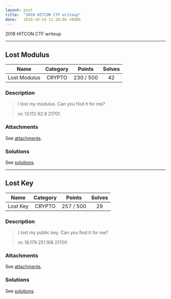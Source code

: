 ```yaml
---
layout: post
title:  "2018 HITCON CTF writeup"
date:   2018-10-24 11:20:06 +0800
---
```


2018 HITCON CTF writeup

***

## Lost Modulus

|  Name  |  Category  |  Points  |  Solves  |
| :----: | :----: | :----: | :----: |
|  Lost Modulus  |  CRYPTO  |  230 / 500  |  42  |

### Description
> I lost my modulus. Can you find it for me?
> 
> nc 13.112.92.9 21701

### Attachments
See [attachments](https://github.com/roadicing/ctf-writeups/tree/main/2018/hitconctf/lost-modulus/attachments).

### Solutions
See [solutions](https://github.com/roadicing/ctf-writeups/tree/main/2018/hitconctf/lost-modulus/solutions).

***

## Lost Key

|  Name  |  Category  |  Points  |  Solves  |
| :----: | :----: | :----: | :----: |
|  Lost Key  |  CRYPTO  |  257 / 500  |  29  |

### Description
> I lost my public key. Can you find it for me?
> 
> nc 18.179.251.168 21700

### Attachments
See [attachments](https://github.com/roadicing/ctf-writeups/tree/main/2018/hitconctf/lost-key/attachments).

### Solutions
See [solutions](https://github.com/roadicing/ctf-writeups/tree/main/2018/hitconctf/lost-key/solutions).
